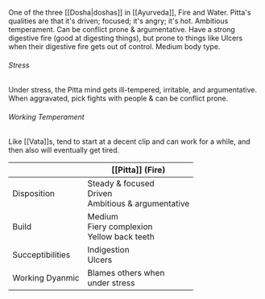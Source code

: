 One of the three [[Dosha|doshas]] in [[Ayurveda]], Fire and Water. Pitta's qualities are that it's driven; focused; it's angry; it's hot. Ambitious temperament. Can be conflict prone & argumentative. Have a strong digestive fire (good at digesting things), but prone to things like Ulcers when their digestive fire gets out of control. Medium body type.

###### Stress
Under stress, the Pitta mind gets ill-tempered, irritable, and argumentative. When aggravated, pick fights with people & can be conflict prone.

###### Working Temperament
Like [[Vata]]s, tend to start at a decent clip and can work for a while, and then also will eventually get tired.

|                  | [[Pitta]] (Fire)                                        |
| ---------------- | ------------------------------------------------------- |
| Disposition      | Steady & focused<br>Driven<br>Ambitious & argumentative |
| Build            | Medium<br>Fiery complexion<br>Yellow back teeth         |
| Succeptibilities | Indigestion<br>Ulcers                                   |
| Working Dyanmic  | Blames others when<br>under stress                      |
